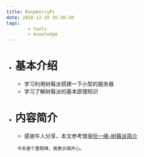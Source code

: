 ```yaml
---
title: RaspberryPi
date: 2018-12-28 16:30:10
tags:
        - tools
        - knowledge
---
```

* # 基本介绍
    * 学习利用树莓派搭建一下小型的服务器
    * 学习了解树莓派的基本原理知识
* # 内容简介
    + 感谢牛人分享，本文参考借鉴[阮一峰-树莓派简介](http://www.ruanyifeng.com/blog/2017/06/raspberry-pi-tutorial.html)
````
    今天是个里程碑，我表示很开心。
````